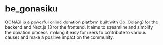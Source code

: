 # be_gonasiku
GONASI is a powerful online donation platform built with Go (Golang) for the backend and Next.js 13 for the frontend. It aims to streamline and simplify the donation process, making it easy for users to contribute to various causes and make a positive impact on the community.
